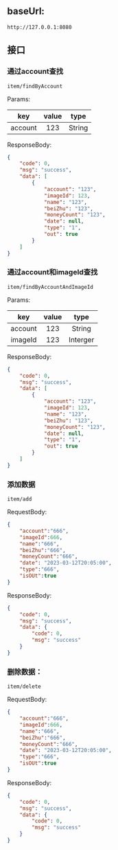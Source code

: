 ## baseUrl:

```http
http://127.0.0.1:8080
```

## 接口

### 通过account查找

```http
item/findByAccount
```

Params: 

|   key   | value |  type  |
| :-----: | :---: | :----: |
| account |  123  | String |

ResponseBody:

```json
{
    "code": 0,
    "msg": "success",
    "data": [
        {
            "account": "123",
            "imageId": 123,
            "name": "123",
            "beiZhu": "123",
            "moneyCount": "123",
            "date": null,
            "type": "1",
            "out": true
        }
    ]
}
```

### 通过account和imageId查找

```http
item/findByAccountAndImageId
```

Params: 

|   key   | value |   type   |
| :-----: | :---: | :------: |
| account |  123  |  String  |
| imageId |  123  | Interger |

ResponseBody:

```json
{
    "code": 0,
    "msg": "success",
    "data": [
        {
            "account": "123",
            "imageId": 123,
            "name": "123",
            "beiZhu": "123",
            "moneyCount": "123",
            "date": null,
            "type": "1",
            "out": true
        }
    ]
}
```

### 添加数据

```http
item/add
```

RequestBody:

```json
{
    "account":"666",
    "imageId":666,
    "name":"666",
    "beiZhu":"666",
    "moneyCount":"666",
    "date": "2023-03-12T20:05:00",
    "type":"666",
    "isOUt":true
}
```

ResponseBody:


```json
{
    "code": 0,
    "msg": "success",
    "data": {
        "code": 0,
        "msg": "success"
    }
}
```

### 删除数据：

```http
item/delete
```

RequestBody:

```json
{
    "account":"666",
    "imageId":666,
    "name":"666",
    "beiZhu":"666",
    "moneyCount":"666",
    "date": "2023-03-12T20:05:00",
    "type":"666",
    "isOUt":true
}
```

ResponseBody:

```json
{
    "code": 0,
    "msg": "success",
    "data": {
        "code": 0,
        "msg": "success"
    }
}
```

